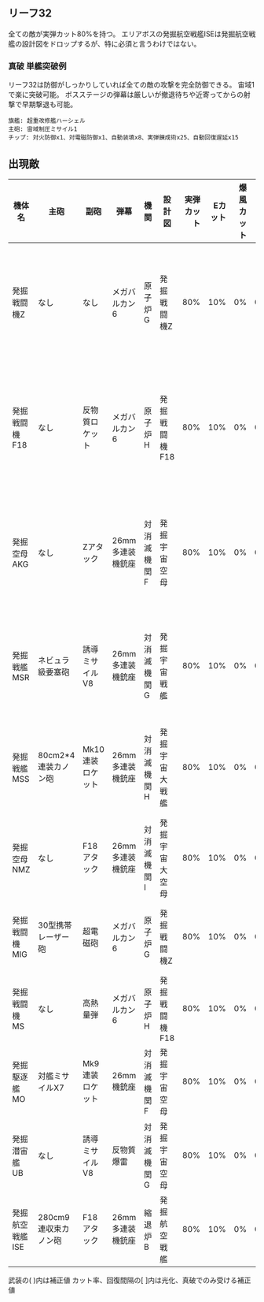 ## リーフ32

全ての敵が実弾カット80%を持つ。
エリアボスの発掘航空戦艦ISEは発掘航空戦艦の設計図をドロップするが、特に必須と言うわけではない。

### 真破 単艦突破例

リーフ32は防御がしっかりしていれば全ての敵の攻撃を完全防御できる。
宙域1で楽に突破可能。
ボスステージの弾幕は厳しいが撤退待ちや近寄ってからの射撃で早期撃退も可能。

```
旗艦: 超重改修艦ハーシェル
主砲: 宙域制圧ミサイル1
チップ: 対火防御x1、対電磁防御x1、自動装填x8、実弾錬成術x25、自動回復遅延x15
```

## 出現敵

<ul class="enemies-list"></ul>

| 機体名          | 主砲                 | 副砲             | 弾幕             | 機関        | 設計図         | 実弾カット | Eカット | 爆風カット | 回避率 | 爆風回避率 | 回復間隔 | 登場ステージ                      |
|-----------------|----------------------|------------------|------------------|-------------|----------------|-----------:|--------:|-----------:|-------:|-----------:|----------|-----------------------------------|
| 発掘戦闘機Z     | なし                 | なし             | メガバルカン6    | 原子炉G     | 発掘戦闘機Z    |        80% |     10% |         0% |     0% |         0% | なし     | 1、2、3、4、5、6、7、8、9、10     |
| 発掘戦闘機F18   | なし                 | 反物質ロケット   | メガバルカン6    | 原子炉H     | 発掘戦闘機F18  |        80% |     10% |         0% |     0% |         0% | なし     | 1ボス、2、3、4、5、6、7、8、9、10 |
| 発掘空母AKG     | なし                 | Zアタック        | 26mm多連装機銃座 | 対消滅機関F | 発掘宇宙空母   |        80% |     10% |         0% |     0% |         0% | なし     | 2ボス、3、4、5、6、7、8、9、10    |
| 発掘戦艦MSR     | ネビュラ級要塞砲     | 誘導ミサイルV8   | 26mm多連装機銃座 | 対消滅機関G | 発掘宇宙戦艦   |        80% |     10% |         0% |     0% |         0% | なし     | 3ボス、4、5、6、7、8、9、10       |
| 発掘戦艦MSS     | 80cm2*4連装カノン砲  | Mk10連装ロケット | 26mm多連装機銃座 | 対消滅機関H | 発掘宇宙大戦艦 |        80% |     10% |         0% |     0% |         0% | なし     | 4ボス、5、6、7、8、9、10          |
| 発掘空母NMZ     | なし                 | F18アタック      | 26mm多連装機銃座 | 対消滅機関I | 発掘宇宙大空母 |        80% |     10% |         0% |     0% |         0% | なし     | 5ボス、6、7、8、9、10             |
| 発掘戦闘機MIG   | 30型携帯レーザー砲   | 超電磁砲         | メガバルカン6    | 原子炉G     | 発掘戦闘機Z    |        80% |     10% |         0% |     0% |         0% | なし     | 6ボス、7、8、9、10                |
| 発掘戦闘機MS    | なし                 | 高熱量弾         | メガバルカン6    | 原子炉H     | 発掘戦闘機F18  |        80% |     10% |         0% |     0% |         0% | なし     | 7ボス、8、9、10                   |
| 発掘駆逐艦MO    | 対艦ミサイルX7       | Mk9連装ロケット  | 26mm機銃座       | 対消滅機関F | 発掘宇宙空母   |        80% |     10% |         0% |     0% |         0% | なし     | 8ボス、9、10                      |
| 発掘潜宙艦UB    | なし                 | 誘導ミサイルV8   | 反物質爆雷       | 対消滅機関G | 発掘宇宙空母   |        80% |     10% |         0% |     0% |         0% | なし     | 9ボス、10                         |
| 発掘航空戦艦ISE | 280cm9連収束カノン砲 | F18アタック      | 26mm多連装機銃座 | 縮退炉B     | 発掘航空戦艦   |        80% |     10% |         0% |     0% |         0% | なし     | 10ボス                            |

武装の( )内は補正値
カット率、回復間隔の[ ]内は光化、真破でのみ受ける補正値
